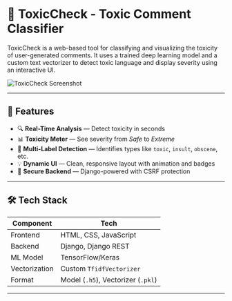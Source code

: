 # 🧠 ToxicCheck - Toxic Comment Classifier

ToxicCheck is a web-based tool for classifying and visualizing the toxicity of user-generated comments. It uses a trained deep learning model and a custom text vectorizer to detect toxic language and display severity using an interactive UI.

![ToxicCheck Screenshot](docs/demo_screenshot.png) <!-- Add your own screenshot if available -->

---

## 🚀 Features

- 🔍 **Real-Time Analysis** — Detect toxicity in seconds  
- 📊 **Toxicity Meter** — See severity from *Safe* to *Extreme*  
- 🧠 **Multi-Label Detection** — Identifies types like `toxic`, `insult`, `obscene`, etc.  
- 💡 **Dynamic UI** — Clean, responsive layout with animation and badges  
- 🔐 **Secure Backend** — Django-powered with CSRF protection

---

## 🛠️ Tech Stack

| Component     | Tech                       |
|---------------|----------------------------|
| Frontend      | HTML, CSS, JavaScript      |
| Backend       | Django, Django REST        |
| ML Model      | TensorFlow/Keras           |
| Vectorization | Custom `TfidfVectorizer`   |
| Format        | Model (`.h5`), Vectorizer (`.pkl`) |

---

